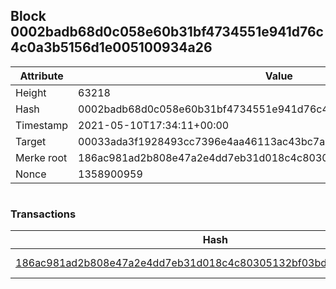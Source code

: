 ## Block 0002badb68d0c058e60b31bf4734551e941d76c4c0a3b5156d1e005100934a26

Attribute | Value
--- | ---
Height | 63218
Hash | 0002badb68d0c058e60b31bf4734551e941d76c4c0a3b5156d1e005100934a26
Timestamp | 2021-05-10T17:34:11+00:00
Target | 00033ada3f1928493cc7396e4aa46113ac43bc7ac52aab5d08e3934913716f64
Merke root | 186ac981ad2b808e47a2e4dd7eb31d018c4c80305132bf03bdac3181009559dd
Nonce | 1358900959

```

```

### Transactions

Hash | Amount
--- | ---
[186ac981ad2b808e47a2e4dd7eb31d018c4c80305132bf03bdac3181009559dd](186ac981ad2b808e47a2e4dd7eb31d018c4c80305132bf03bdac3181009559dd.md) | 10.00000000 SKEPTI 
